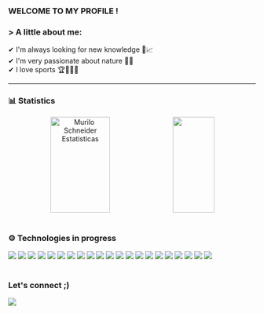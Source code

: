 ### WELCOME TO MY PROFILE !
### > A little about me:
✔ I'm always looking for new knowledge 🚀📈 <br/>
✔ I'm very passionate about nature 🌲🦋 <br/>
✔ I love sports 🏆🥊🏊‍♀️

<hr/>

### 📊 Statistics
<div align="center">  
  <img width="49%" height="195px" src="https://github-readme-stats.vercel.app/api?username=Kauanedev&show_icons=true&theme=radical" alt="Murilo Schneider Estatisticas" /> 
  <img width="41%" height="195px" src="https://github-readme-stats.vercel.app/api/top-langs/?username=Kauanedev&layout=compact&hide_border=true&title_color=FFFFFF&text_color=FFFFFF&bg_color=0d1117" />
</div>

<br/>

### ⚙️ Technologies in progress
<div style = "display: inline_block">
  <img src = "https://img.shields.io/badge/JavaScript-323330?style=for-the-badge&logo=javascript&logoColor=F7DF1E"/>
  <img src ="https://img.shields.io/badge/TypeScript-007ACC?style=for-the-badge&logo=typescript&logoColor=white"/>
  <img src = "https://img.shields.io/badge/NestJS-E0234E.svg?style=for-the-badge&logo=NestJS&logoColor=white"/>  
  <img src = "https://img.shields.io/badge/C%23-239120?style=for-the-badge&logo=c-sharp&logoColor=white"/>  
  <img src = "https://img.shields.io/badge/Python-14354C?style=for-the-badge&logo=python&logoColor=white"/>  
  <img src = "https://img.shields.io/badge/PostgreSQL-00000F?style=for-the-badge&logo=mysql&logoColor=white"/>
  <img src = "https://img.shields.io/badge/MySQL-00000F?style=for-the-badge&logo=mysql&logoColor=white"/>
  
  <img src = "https://img.shields.io/badge/Node.js-43853D?style=for-the-badge&logo=node.js&logoColor=white"/>
  <img src = "https://img.shields.io/badge/.NET-512BD4.svg?style=for-the-badge&logo=dotnet&logoColor=white"/>
  <img src = "https://img.shields.io/badge/json%20web%20tokens-323330?style=for-the-badge&logo=json-web-tokens&logoColor=pink"/>  
  <img src = "https://img.shields.io/badge/Jest-323330?style=for-the-badge&logo=Jest&logoColor=white"/>  
  <img src = "https://img.shields.io/badge/Express.js-404D59?style=for-the-badge"/> 
  <img src = "https://img.shields.io/badge/jQuery-0769AD?style=for-the-badge&logo=jquery&logoColor=white"/>  
  
  <img src= "https://img.shields.io/badge/React-20232A?style=for-the-badge&logo=react&logoColor=61DAFB"/>
  <img src= "https://img.shields.io/badge/HTML5-E34F26?style=for-the-badge&logo=html5&logoColor=white"/>
  <img src= "https://img.shields.io/badge/CSS3-1572B6?style=for-the-badge&logo=css3&logoColor=white"/> 
  
  <img src = "https://img.shields.io/badge/Amazon_AWS-232F3E?style=for-the-badge&logo=amazon-aws&logoColor=white"/> 
  
  <img src = "https://img.shields.io/badge/Docker-2496ED.svg?style=for-the-badge&logo=Docker&logoColor=white"/> 
  <img src = "https://img.shields.io/badge/Git-F05032.svg?style=for-the-badge&logo=Git&logoColor=white"/>
  <img src = "https://img.shields.io/badge/GitHub-181717.svg?style=for-the-badge&logo=GitHub&logoColor=white"/>
  <img src = "https://img.shields.io/badge/npm-CB3837.svg?style=for-the-badge&logo=npm&logoColor=white"/>
 
  <div>

<br/>

### Let's connect ;)

<a href="https://www.linkedin.com/in/kauane-santos-2b1b7b270/">
<img src="https://img.shields.io/badge/LinkedIn-0077B5?style=for-the-badge&logo=linkedin&logoColor=white"/>
<a/>
